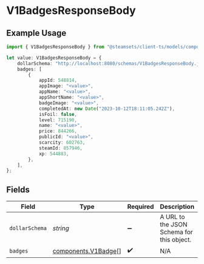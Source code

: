 # V1BadgesResponseBody

## Example Usage

```typescript
import { V1BadgesResponseBody } from "@steamsets/client-ts/models/components";

let value: V1BadgesResponseBody = {
    dollarSchema: "http://localhost:8080/schemas/V1BadgesResponseBody.json",
    badges: [
        {
            appId: 548814,
            appImage: "<value>",
            appName: "<value>",
            appShortName: "<value>",
            badgeImage: "<value>",
            completedAt: new Date("2023-10-12T18:11:05.242Z"),
            isFoil: false,
            level: 715190,
            name: "<value>",
            price: 844266,
            publicId: "<value>",
            scarcity: 602763,
            steamId: 857946,
            xp: 544883,
        },
    ],
};
```

## Fields

| Field                                                      | Type                                                       | Required                                                   | Description                                                | Example                                                    |
| ---------------------------------------------------------- | ---------------------------------------------------------- | ---------------------------------------------------------- | ---------------------------------------------------------- | ---------------------------------------------------------- |
| `dollarSchema`                                             | *string*                                                   | :heavy_minus_sign:                                         | A URL to the JSON Schema for this object.                  | http://localhost:8080/schemas/V1BadgesResponseBody.json    |
| `badges`                                                   | [components.V1Badge](../../models/components/v1badge.md)[] | :heavy_check_mark:                                         | N/A                                                        |                                                            |